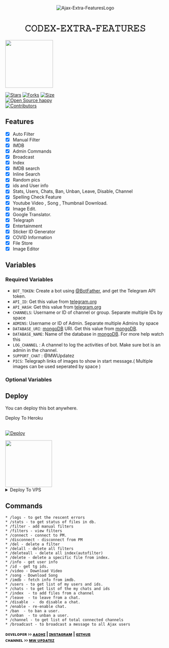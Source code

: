 <p align="center">
  <img src="https://te.legra.ph/file/c6a58e1aeb8198cf15345.jpg" alt="Ajax-Extra-FeaturesLogo">
</p>
<h1 align="center">
  <b>𝙲𝙾𝙳𝙴𝚇-𝙴𝚇𝚃𝚁𝙰-𝙵𝙴𝙰𝚃𝚄𝚁𝙴𝚂</b>
</h1>

<a href="https://youtube.com/channel/UCf_dVNrilcT0V2R--HbYpMA">
  <img src="https://img.shields.io/badge/𝚂𝚄𝙱𝚂𝙲𝚁𝙸𝙱𝙴-black?logo=youtube" width="150">


[![Stars](https://img.shields.io/github/stars/Aadhi000/Ajax-Extra-Features?style=flat-square&color=green)](https://github.com/Aadhi000/Ajax-Extra-Features/stargazers)
[![Forks](https://img.shields.io/github/forks/Aadhi000/Ajax-Extra-Features?style=flat-square&color=blue)](https://github.com/Aadhi000/Ajax-Extra-Features/fork)
[![Size](https://img.shields.io/github/repo-size/Aadhi000/Ajax-Extra-Features?style=flat-square&color=red)](https://github.com/Aadhi000/Ajax-Extra-Features)   
[![Open Source happy ](https://badges.frapsoft.com/os/v2/open-source.svg?v=103)](https://github.com/Aadhi000/Ajax-Extra-Features)   
[![Contributors](https://img.shields.io/github/contributors/Aadhi000/Ajax-Extra-Features?style=flat-square&color=green)](https://github.com/Aadhi000/Ajax-Extra-Features/graphs/contributors)
## Features

- [x] Auto Filter
- [x] Manual Filter
- [x] IMDB
- [x] Admin Commands
- [x] Broadcast
- [x] Index
- [x] IMDB search
- [x] Inline Search
- [x] Random pics
- [x] ids and User info 
- [x] Stats, Users, Chats, Ban, Unban, Leave, Disable, Channel
- [x] Spelling Check Feature
- [x] Youtube Video , Song , Thumbnail Download.
- [x] Image Edit.
- [x] Google Translator.
- [x] Telegraph
- [x] Entertainment
- [x] Sticker ID Generator
- [x] COVID Information
- [x] File Store
- [X] Image Editor

## Variables

### Required Variables
* `BOT_TOKEN`: Create a bot using [@BotFather](https://telegram.dog/BotFather), and get the Telegram API token.
* `API_ID`: Get this value from [telegram.org](https://my.telegram.org/apps)
* `API_HASH`: Get this value from [telegram.org](https://my.telegram.org/apps)
* `CHANNELS`: Username or ID of channel or group. Separate multiple IDs by space
* `ADMINS`: Username or ID of Admin. Separate multiple Admins by space
* `DATABASE_URI`: [mongoDB](https://www.mongodb.com) URI. Get this value from [mongoDB](https://www.mongodb.com).
* `DATABASE_NAME`: Name of the database in [mongoDB](https://www.mongodb.com). For more help watch this 
* `LOG_CHANNEL` : A channel to log the activities of bot. Make sure bot is an admin in the channel.
* `SUPPORT_CHAT` : @MWUpdatez
* `PICS`: Telegraph links of images to show in start message.( Multiple images can be used seperated by space )
### Optional Variables

## Deploy
You can deploy this bot anywhere.


<summary>Deploy To Heroku</summary>
<br>
<p>
<a href="https://heroku.com/deploy?template=https://github.com/kunal9322/CodeX-bot">
  <img src="https://www.herokucdn.com/deploy/button.svg" alt="Deploy">
</a>
</p>

<a href="https://youtu.be/kB9TkCs8cX0">
  <img src="https://img.shields.io/badge/How%20to-Deploy-red?logo=youtube" width="147">
</a><br>

<details><summary>Deploy To VPS</summary>
<p>
<pre>
git clone https://github.com/Aadhi000/Ajax-Extra-Features
# Install Packages
pip3 install -r requirements.txt
Edit info.py with variables as given below then run bot
python3 bot.py
</pre>
</p>
</details>


## Commands
```
* /logs - to get the rescent errors
* /stats - to get status of files in db.
* /filter - add manual filters
* /filters - view filters
* /connect - connect to PM.
* /disconnect - disconnect from PM
* /del - delete a filter
* /delall - delete all filters
* /deleteall - delete all index(autofilter)
* /delete - delete a specific file from index.
* /info - get user info
* /id - get tg ids.
* /video - Download Video
* /song - Download Song
* /imdb - fetch info from imdb.
* /users - to get list of my users and ids.
* /chats - to get list of the my chats and ids 
* /index  - to add files from a channel
* /leave  - to leave from a chat.
* /disable  -  do disable a chat.
* /enable - re-enable chat.
* /ban  - to ban a user.
* /unban  - to unban a user.
* /channel - to get list of total connected channels
* /broadcast - to broadcast a message to all Ajax users
```

<b>ᴅᴇᴠᴇʟᴏᴘᴇʀ ›› [ᴀᴀᴅʜɪ](https://telegram.dog/AboutAadhi) | [ɪɴsᴛᴀɢʀᴀᴍ](https://www.instagram.com/aadhi.xr/) | [ɢɪᴛʜᴜʙ](GitHub.com/Aadhi000)</b>                                                                                                                                                                                    
<b>ᴄʜᴀɴɴᴇʟ ›› [ᴍᴡ ᴜᴘᴅᴀᴛᴇᴢ](https://t.me/MWUpdatez)</b>

